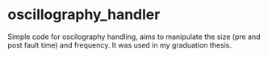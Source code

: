 # oscillography_handler
Simple code for oscilography handling, aims to manipulate the size (pre and post fault time) and frequency. It was used in my graduation thesis.
